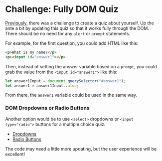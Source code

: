 # Challenge: Fully DOM Quiz
[Previously](../Lesson06Conditionals/ConditionalChallenges.md), there was a challenge to create a quiz about yourself. Up the ante a bit by updating this quiz so that it works fully through the DOM. There should be no need for any `alert` or `prompt` statements.

For example, for the first question, you could add HTML like this:

```html
<p>What is my name?</p>
<p><input id="answer1"></p>
```

Then, instead of setting the answer variable based on a `prompt`, you could grab the value from the `<input id="answer1">` like this:

```js
let answer1Input = document.querySelector("#answer1");
let answer1 = answer1Input.value;
```

From there, the `answer1` variable could be used in the same way.

### DOM Dropdowns or Radio Buttons
Another option would be to use `<select>` dropdowns or `<input type="radio">` buttons for a multiple choice quiz.

- [Dropdowns](https://www.w3schools.com/tags/tag_select.asp)
- [Radio Buttons](https://www.geeksforgeeks.org/how-to-get-value-of-selected-radio-button-using-javascript/)

The code may need a little more updating, but the user experience will be excellent!
